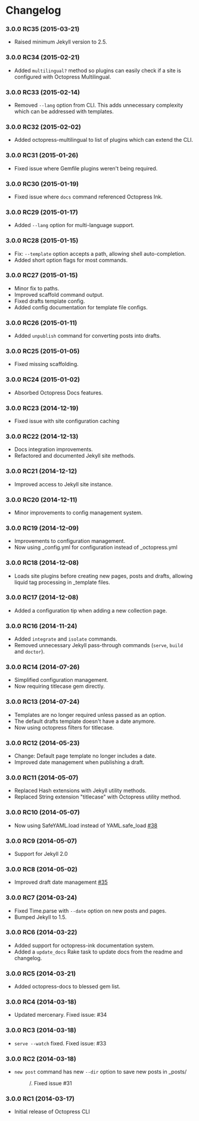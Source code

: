# Changelog

### 3.0.0 RC35 (2015-03-21)

- Raised minimum Jekyll version to 2.5.

### 3.0.0 RC34 (2015-02-21)

- Added `multilingual?` method so plugins can easily check if a site is configured with Octopress Multilingual.

### 3.0.0 RC33 (2015-02-14)

- Removed `--lang` option from CLI. This adds unnecessary complexity which can be addressed with templates.

### 3.0.0 RC32 (2015-02-02)

- Added octopress-multilingual to list of plugins which can extend the CLI.

### 3.0.0 RC31 (2015-01-26)

- Fixed issue where Gemfile plugins weren't being required.

### 3.0.0 RC30 (2015-01-19)

- Fixed issue where `docs` command referenced Octopress Ink.

### 3.0.0 RC29 (2015-01-17)

- Added `--lang` option for multi-language support.

### 3.0.0 RC28 (2015-01-15)

- Fix: `--template` option accepts a path, allowing shell auto-completion.
- Added short option flags for most commands.

### 3.0.0 RC27 (2015-01-15)

- Minor fix to paths.
- Improved scaffold command output.
- Fixed drafts template config.
- Added config documentation for template file configs.

### 3.0.0 RC26 (2015-01-11)

- Added `unpublish` command for converting posts into drafts.

### 3.0.0 RC25 (2015-01-05)

- Fixed missing scaffolding.

### 3.0.0 RC24 (2015-01-02)

- Absorbed Octopress Docs features.

### 3.0.0 RC23 (2014-12-19)

- Fixed issue with site configuration caching

### 3.0.0 RC22 (2014-12-13)

- Docs integration improvements.
- Refactored and documented Jekyll site methods.

### 3.0.0 RC21 (2014-12-12)

- Improved access to Jekyll site instance.

### 3.0.0 RC20 (2014-12-11)

- Minor improvements to config management system.

### 3.0.0 RC19 (2014-12-09)

- Improvements to configuration management.
- Now using _config.yml for configuration instead of _octopress.yml

### 3.0.0 RC18 (2014-12-08)

- Loads site plugins before creating new pages, posts and drafts, allowing liquid tag processing in _template files.

### 3.0.0 RC17 (2014-12-08)

- Added a configuration tip when adding a new collection page.

### 3.0.0 RC16 (2014-11-24)

- Added `integrate` and `isolate` commands.
- Removed unnecessary Jekyll pass-through commands (`serve`, `build` and `doctor`).

### 3.0.0 RC14 (2014-07-26)

- Simplified configuration management.
- Now requiring titlecase gem directly.

### 3.0.0 RC13 (2014-07-24)

- Templates are no longer required unless passed as an option.
- The default drafts template doesn't have a date anymore.
- Now using octopress filters for titlecase.

### 3.0.0 RC12 (2014-05-23)

- Change: Default page template no longer includes a date.
- Improved date management when publishing a draft.

### 3.0.0 RC11 (2014-05-07)

- Replaced Hash extensions with Jekyll utility methods.
- Replaced String extension "titlecase" with Octopress utility method.

### 3.0.0 RC10 (2014-05-07)

- Now using SafeYAML.load instead of YAML.safe_load [#38](https://github.com/octopress/octopress/issues/38)

### 3.0.0 RC9 (2014-05-07)

- Support for Jekyll 2.0

### 3.0.0 RC8 (2014-05-02)

- Improved draft date management [#35](https://github.com/octopress/octopress/issues/35)

### 3.0.0 RC7 (2014-03-24)

- Fixed Time.parse with `--date` option on new posts and pages.
- Bumped Jekyll to 1.5.

### 3.0.0 RC6 (2014-03-22)

- Added support for octopress-ink documentation system.
- Added a `update_docs` Rake task to update docs from the readme and changelog.

### 3.0.0 RC5 (2014-03-21)
- Added octopress-docs to blessed gem list.

### 3.0.0 RC4 (2014-03-18)
- Updated mercenary. Fixed issue: #34

### 3.0.0 RC3 (2014-03-18)
- `serve --watch` fixed. Fixed issue: #33

### 3.0.0 RC2 (2014-03-18)
- `new post` command has new `--dir` option to save new posts in _posts/<DIR>/. Fixed issue #31

### 3.0.0 RC1 (2014-03-17)
- Initial release of Octopress CLI

